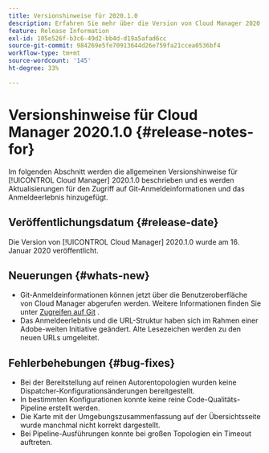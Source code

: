 ```yaml
---
title: Versionshinweise für 2020.1.0
description: Erfahren Sie mehr über die Version von Cloud Manager 2020.1.0.
feature: Release Information
exl-id: 105e526f-b3c6-49d2-bb4d-d19a5afad6cc
source-git-commit: 984269e5fe70913644d26e759fa21ccea0536bf4
workflow-type: tm+mt
source-wordcount: '145'
ht-degree: 33%

---
```


# Versionshinweise für Cloud Manager 2020.1.0 {#release-notes-for}

Im folgenden Abschnitt werden die allgemeinen Versionshinweise für [!UICONTROL Cloud Manager] 2020.1.0 beschrieben und es werden Aktualisierungen für den Zugriff auf Git-Anmeldeinformationen und das Anmeldeerlebnis hinzugefügt.

## Veröffentlichungsdatum {#release-date}

Die Version von [!UICONTROL Cloud Manager] 2020.1.0 wurde am 16. Januar 2020 veröffentlicht.

## Neuerungen {#whats-new}

* Git-Anmeldeinformationen können jetzt über die Benutzeroberfläche von Cloud Manager abgerufen werden. Weitere Informationen finden Sie unter [Zugreifen auf Git](/help/managing-code/managing-repositories.md) .
* Das Anmeldeerlebnis und die URL-Struktur haben sich im Rahmen einer Adobe-weiten Initiative geändert. Alte Lesezeichen werden zu den neuen URLs umgeleitet.


## Fehlerbehebungen {#bug-fixes}

* Bei der Bereitstellung auf reinen Autorentopologien wurden keine Dispatcher-Konfigurationsänderungen bereitgestellt.
* In bestimmten Konfigurationen konnte keine reine Code-Qualitäts-Pipeline erstellt werden.
* Die Karte mit der Umgebungszusammenfassung auf der Übersichtsseite wurde manchmal nicht korrekt dargestellt.
* Bei Pipeline-Ausführungen konnte bei großen Topologien ein Timeout auftreten.
